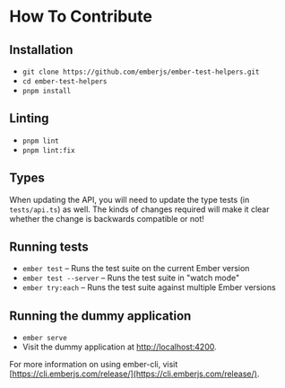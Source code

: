 # How To Contribute

## Installation

* `git clone https://github.com/emberjs/ember-test-helpers.git`
* `cd ember-test-helpers`
* `pnpm install`

## Linting

* `pnpm lint`
* `pnpm lint:fix`

## Types

When updating the API, you will need to update the type tests (in `tests/api.ts`) as well. The kinds of changes required will make it clear whether the change is backwards compatible or not!

## Running tests

* `ember test` – Runs the test suite on the current Ember version
* `ember test --server` – Runs the test suite in "watch mode"
* `ember try:each` – Runs the test suite against multiple Ember versions

## Running the dummy application

* `ember serve`
* Visit the dummy application at [http://localhost:4200](http://localhost:4200).

For more information on using ember-cli, visit [https://cli.emberjs.com/release/](https://cli.emberjs.com/release/).
